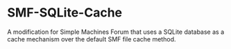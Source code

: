 SMF-SQLite-Cache
================

A modification for Simple Machines Forum that uses a SQLite database as a cache mechanism over the default SMF file cache method.